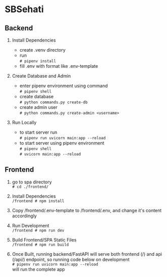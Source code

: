 # SBSehati

## Backend

1. Install Dependencies
    - create .venv directory
    - run
    <br/>`# pipenv install`
    - fill .env with format like .env-template

2. Create Database and Admin
    - enter pipenv environment using command
    <br/>`# pipenv shell`
    - create database
    <br/>`# python commands.py create-db`
    - create admin user
    <br/>`# python commands.py create-admin <username>`

3. Run Locally
    - to start server run
    <br/>`# pipenv run uvicorn main:app --reload`
    - to start server using pipenv environment
    <br/>`# pipenv shell`
    <br/>`# uvicorn main:app --reload`

## Frontend

1. go to spa directory
    <br/>`# cd ./frontend/`

2. Install Dependencies
    <br/>`/frontend # npm install`

3. Copy /frontend/.env-template to /frontend/.env, and change it's content accordingly

4. Run Development
    <br/>`/frontend # npm run dev`

5. Build Frontend/SPA Static Files
    <br/>`/frontend # npm run build`

6. Once Built, running backend/FastAPI will serve both frontend (/) and api (/api/<service>) endpoint, so running code below on development
    </br>`# pipenv run uvicorn main:app --reload`</br>
    will run the complete app
